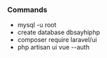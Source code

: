 ### Commands
- mysql -u root
- create database dbsayhiphp
- composer require laravel/ui
- php artisan ui vue --auth